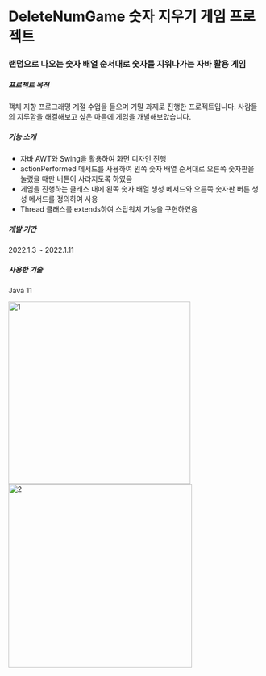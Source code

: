 # DeleteNumGame 숫자 지우기 게임 프로젝트
### 랜덤으로 나오는 숫자 배열 순서대로 숫자를 지워나가는 자바 활용 게임

##### 프로젝트 목적
객체 지향 프로그래밍 계절 수업을 들으며 기말 과제로 진행한 프로젝트입니다.
사람들의 지루함을 해결해보고 싶은 마음에 게임을 개발해보았습니다.

##### 기능 소개
* 자바 AWT와 Swing을 활용하여 화면 디자인 진행
* actionPerformed 메서드를 사용하여 왼쪽 숫자 배열 순서대로 오른쪽 숫자판을 눌렀을 때만 버튼이 사라지도록 하였음
* 게임을 진행하는 클래스 내에 왼쪽 숫자 배열 생성 메서드와 오른쪽 숫자판 버튼 생성 메서드를 정의하여 사용
* Thread 클래스를 extends하여 스탑워치 기능을 구현하였음

##### 개발 기간
2022.1.3 ~ 2022.1.11

##### 사용한 기술
Java 11

<img width="361" alt="1" src="https://user-images.githubusercontent.com/82032462/178154521-e1f247e5-3065-460d-9857-221d555a7a80.PNG">

<img width="364" alt="2" src="https://user-images.githubusercontent.com/82032462/178154528-50e62539-3309-4c97-82b8-dc7679088686.PNG">


